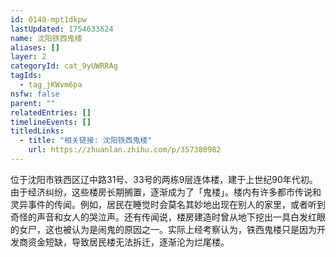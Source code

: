 ```yaml
---
id: 0140-mpt1dkpw
lastUpdated: 1754633624
name: 沈阳铁西鬼楼
aliases: []
layer: 2
categoryId: cat_9yUWRRAg
tagIds:
  - tag_jKWvm6pa
nsfw: false
parent: ""
relatedEntries: []
timelineEvents: []
titledLinks:
  - title: "相关链接: 沈阳铁西鬼楼"
    url: https://zhuanlan.zhihu.com/p/357380982
---
```


位于沈阳市铁西区辽中路31号、33号的两栋9层连体楼，建于上世纪90年代初。由于经济纠纷，这些楼房长期搁置，逐渐成为了「鬼楼」。楼内有许多都市传说和灵异事件的传闻。例如，居民在睡觉时会莫名其妙地出现在别人的家里，或者听到奇怪的声音和女人的哭泣声。还有传闻说，楼房建造时曾从地下挖出一具白发红眼的女尸，这也被认为是闹鬼的原因之一。实际上经考察认为，铁西鬼楼只是因为开发商资金短缺，导致居民楼无法拆迁，逐渐沦为烂尾楼。